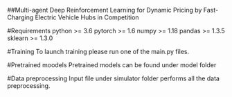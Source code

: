 ##Multi-agent Deep Reinforcement Learning for Dynamic Pricing by Fast-Charging Electric Vehicle Hubs in Competition

#Requirements
python >= 3.6
pytorch >= 1.6
numpy >= 1.18
pandas >= 1.3.5
sklearn >= 1.3.0

#Training
To launch training please run one of the main.py files. 

#Pretrained moodels
Pretrained models can be found under model folder

#Data preprocessing
Input file under simulator folder performs all the data preprocessing. 

